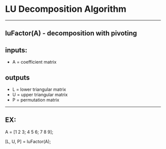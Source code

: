 # LU Decomposition Algorithm
---
## luFactor(A) - decomposition with pivoting

## inputs:
* A = coefficient matrix

## outputs
* L = lower triangular matrix
* U = upper triangular matrix
* P = permutation matrix
---
## EX:
A = [1 2 3; 4 5 6; 7 8 9];

[L, U, P] = luFactor(A);
